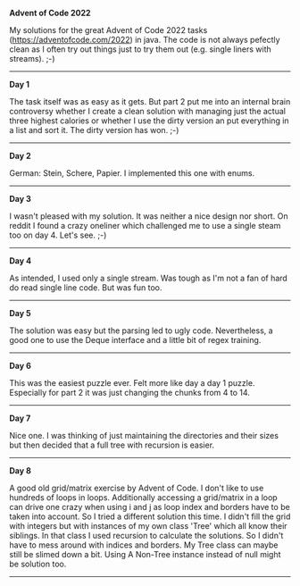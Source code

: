 **Advent of Code 2022**

My solutions for the great Advent of Code 2022 tasks (https://adventofcode.com/2022) in java. The code is not always pefectly clean as I often try out things just to try them out (e.g. single liners with streams). ;-)

---

**Day 1**

The task itself was as easy as it gets. But part 2 put me into an internal brain controversy whether I create a clean solution with managing just the actual three highest calories or whether I use the dirty version an put everything in a list and sort it. The dirty version has won. ;-)

---

**Day 2**

German: Stein, Schere, Papier. I implemented this one with enums.

---

**Day 3**

I wasn't pleased  with my solution. It was neither a nice design nor short. On reddit I found a crazy oneliner which challenged me to use a single steam too on day 4. Let's see. ;-)

---

**Day 4**

As intended, I used only a single stream. Was tough as I'm not a fan of hard do read single line code. But was fun too.

---

**Day 5**

The solution was easy but the parsing led to ugly code. Nevertheless, a good one to use the Deque interface and a little bit of regex training.

---

**Day 6**

This was the easiest puzzle ever. Felt more like day a day 1 puzzle. Especially for part 2 it was just changing the chunks from 4 to 14. 

---

**Day 7**

Nice one. I was thinking of just maintaining the directories and their sizes but then decided that a full tree with recursion is easier.

---

**Day 8**

A good old grid/matrix exercise by Advent of Code. I don't like to use hundreds of loops in loops. Additionally accessing a grid/matrix in a loop can drive one crazy when using i and j as loop index and borders have to be taken into account. So I tried a different solution this time. I didn't fill the grid with integers but with instances of my own class 'Tree' which all know their siblings. In that class I used recursion to calculate the solutions. So I didn't have to mess around with indices and borders. My Tree class can maybe still be slimed down a bit. Using A Non-Tree instance instead of null might be solution too.

---
